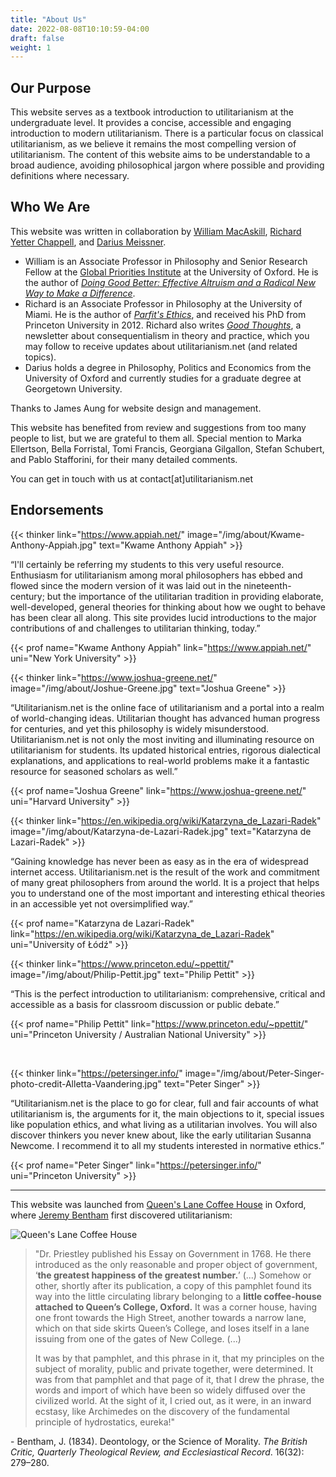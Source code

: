 ```yaml
---
title: "About Us"
date: 2022-08-08T10:10:59-04:00
draft: false
weight: 1
---
```


## Our Purpose

This website serves as a textbook introduction to utilitarianism at the undergraduate level. It provides a concise, accessible and engaging introduction to modern utilitarianism. There is a particular focus on classical utilitarianism, as we believe it remains the most compelling version of utilitarianism. The content of this website aims to be understandable to a broad audience, avoiding philosophical jargon where possible and providing definitions where necessary.

## Who We Are

This website was written in collaboration by [William MacAskill](http://www.williammacaskill.com/), [Richard Yetter Chappell](http://yetterchappell.net/Richard/), and [Darius Meissner](https://www.linkedin.com/in/darius-meissner/).

* William is an Associate Professor in Philosophy and Senior Research Fellow at the [Global Priorities Institute](https://globalprioritiesinstitute.org/) at the University of Oxford. He is the author of _[Doing Good Better: Effective Altruism and a Radical New Way to Make a Difference](http://www.williammacaskill.com/book)_.
* Richard is an Associate Professor in Philosophy at the University of Miami. He is the author of _[Parfit's Ethics](https://doi.org/10.1017/9781108582377)_, and received his PhD from Princeton University in 2012. Richard also writes _[Good Thoughts](https://rychappell.substack.com/)_, a newsletter about consequentialism in theory and practice, which you may follow to receive updates about utilitarianism.net (and related topics).
* Darius holds a degree in Philosophy, Politics and Economics from the University of Oxford and currently studies for a graduate degree at Georgetown University.

Thanks to James Aung for website design and management.

This website has benefited from review and suggestions from too many people to list, but we are grateful to them all. Special mention to Marka Ellertson, Bella Forristal, Tomi Francis, Georgiana Gilgallon, Stefan Schubert, and Pablo Stafforini, for their many detailed comments.

You can get in touch with us at contact[at]utilitarianism.net

## Endorsements

{{< thinker
     link="https://www.appiah.net/"
     image="/img/about/Kwame-Anthony-Appiah.jpg"
     text="Kwame Anthony Appiah" >}}

“I'll certainly be referring my students to this very useful resource. Enthusiasm for utilitarianism among moral philosophers has ebbed and flowed since the modern version of it was laid out in the nineteenth-century; but the importance of the utilitarian tradition in providing elaborate, well-developed, general theories for thinking about how we ought to behave has been clear all along. This site provides lucid introductions to the major contributions of and challenges to utilitarian thinking, today.”

{{< prof
     name="Kwame Anthony Appiah"
     link="https://www.appiah.net/"
     uni="New York University" >}}

{{< thinker
     link="https://www.joshua-greene.net/"
     image="/img/about/Joshue-Greene.jpg"
     text="Joshua Greene" >}}

“Utilitarianism.net is the online face of utilitarianism and a portal into a realm of world-changing ideas. Utilitarian thought has advanced human progress for centuries, and yet this philosophy is widely misunderstood. Utilitarianism.net is not only the most inviting and illuminating resource on utilitarianism for students. Its updated historical entries, rigorous dialectical explanations, and applications to real-world problems make it a fantastic resource for seasoned scholars as well.”

{{< prof
     name="Joshua Greene"
     link="https://www.joshua-greene.net/"
     uni="Harvard University" >}}

{{< thinker
     link="https://en.wikipedia.org/wiki/Katarzyna_de_Lazari-Radek"
     image="/img/about/Katarzyna-de-Lazari-Radek.jpg"
     text="Katarzyna de Lazari-Radek" >}}

“Gaining knowledge has never been as easy as in the era of widespread internet access. Utilitarianism.net is the result of the work and commitment of many great philosophers from around the world. It is a project that helps you to understand one of the most important and interesting ethical theories in an accessible yet not oversimplified way.”

{{< prof
     name="Katarzyna de Lazari-Radek"
     link="https://en.wikipedia.org/wiki/Katarzyna_de_Lazari-Radek"
     uni="University of Łódź" >}}

{{< thinker
     link="https://www.princeton.edu/~ppettit/"
     image="/img/about/Philip-Pettit.jpg"
     text="Philip Pettit" >}}

“This is the perfect introduction to utilitarianism: comprehensive, critical and accessible as a basis for classroom discussion or public debate.”

{{< prof
     name="Philip Pettit"
     link="https://www.princeton.edu/~ppettit/"
     uni="Princeton University / Australian National University" >}}

<br>

{{< thinker
     link="https://petersinger.info/"
     image="/img/about/Peter-Singer-photo-credit-Alletta-Vaandering.jpg"
     text="Peter Singer" >}}

“Utilitarianism.net is the place to go for clear, full and fair accounts of what utilitarianism is, the arguments for it, the main objections to it, special issues like population ethics, and what living as a utilitarian involves. You will also discover thinkers you never knew about, like the early utilitarian Susanna Newcome. I recommend it to all my students interested in normative ethics.”

{{< prof
     name="Peter Singer"
     link="https://petersinger.info/"
     uni="Princeton University" >}}

---

This website was launched from [Queen's Lane Coffee House](http://www.qlcoffeehouse.com/) in Oxford, where [Jeremy Bentham](https://www.utilitarianism.net/utilitarian-thinker/jeremy-bentham) first discovered utilitarianism:

![Queen's Lane Coffee House](/img/about/Queens-Lane-Coffee-House.jpg "Queen's Lane Coffee House")

<div class="coffee-house">

> "Dr. Priestley published his Essay on Government in 1768. He there introduced as the only reasonable and proper object of government, ‘**the greatest happiness of the greatest number.**’ (...) Somehow or other, shortly after its publication, a copy of this pamphlet found its way into the little circulating library belonging to a **little coffee-house attached to Queen’s College, Oxford.** It was a corner house, having one front towards the High Street, another towards a narrow lane, which on that side skirts Queen’s College, and loses itself in a lane issuing from one of the gates of New College. (...)
>
> It was by that pamphlet, and this phrase in it, that my principles on the subject of morality, public and private together, were determined. It was from that pamphlet and that page of it, that I drew the phrase, the words and import of which have been so widely diffused over the civilized world. At the sight of it, I cried out, as it were, in an inward ecstasy, like Archimedes on the discovery of the fundamental principle of hydrostatics, eureka!"

\- Bentham, J. (1834). Deontology, or the Science of Morality. _The British Critic, Quarterly Theological Review, and Ecclesiastical Record_. 16(32): 279–280.

</div>
